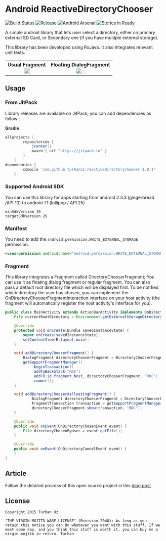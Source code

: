 # Android ReactiveDirectoryChooser
[![Build Status](https://travis-ci.org/TurhanOz/ReactiveDirectoryChooser.svg?branch=master)](https://travis-ci.org/TurhanOz/ReactiveDirectoryChooser)
[![Release](https://jitpack.io/v/TurhanOz/ReactiveDirectoryChooser.svg)](https://jitpack.io/#TurhanOz/ReactiveDirectoryChooser)
[![Android Arsenal](https://img.shields.io/badge/Android%20Arsenal-ReactiveDirectoryChooser-brightgreen.svg?style=flat)](http://android-arsenal.com/details/1/1699)
[![Stories in Ready](https://badge.waffle.io/TurhanOz/ReactiveDirectoryChooser.png?label=ready&title=Ready)](https://waffle.io/TurhanOz/ReactiveDirectoryChooser)

A simple android library that lets user select a directory, either on primary external SD Card, or Secondary one (if you have multiple external storage).

This library has been developed using RxJava. It also integrates relevant unit tests.

<table>
<tr>
<th>Usual Fragment<br><img src="media/RDC-FullFragment.png" width="38%"></th>
<th>Floating DialogFragment<br><img src="media/RDC-FloatingFragment.png" width="38%"></th>
</tr>
</table>

## Usage

### From JitPack

Library releases are available on JitPack; you can add dependencies as follow :

**Gradle**

```groovy
allprojects {
        repositories {
            jcenter()
            maven { url "https://jitpack.io" }
        }
    }
dependencies {
        compile 'com.github.turhanoz:reactivedirectorychooser:1.0.1'
    }
```

### Supported Android SDK

You can use this library for apps starting from android 2.3.3 (gingerbread /API 10) to android 7.1 (lollipop / API 25)

```
minSdkVersion 10
targetSdkVersion 25
```

### Manifest

You need to add the `android.permission.WRITE_EXTERNAL_STORAGE` permission.

```xml
<uses-permission android:name="android.permission.WRITE_EXTERNAL_STORAGE" />
```

### Fragment
This library integrates a Fragment called DirectoryChooserFragment;
You can use it as floating dialog fragment or regular fragment. You can also pass a default root directory file which will be displayed first.
To be notified which directory the user has chosen, you can implement the OnDirectoryChooserFragmentInteraction interface on your host activity (the fragment will automatically register the host activity's interface for you).

```java
public class MainActivity extends ActionBarActivity implements OnDirectoryChooserFragmentInteraction {
    File currentRootDirectory = Environment.getExternalStorageDirectory();

    @Override
    protected void onCreate(Bundle savedInstanceState) {
        super.onCreate(savedInstanceState);
        setContentView(R.layout.main);
    }

    void addDirectoryChooserFragment() {
        DialogFragment directoryChooserFragment = DirectoryChooserFragment.newInstance(currentRootDirectory);
        getSupportFragmentManager()
			.beginTransaction()
			.addToBackStack("RDC")
			.add(R.id.fragment_host, directoryChooserFragment, "RDC")
			.commit();
    }

    void addDirectoryChooserAsFloatingFragment() {
            DialogFragment directoryChooserFragment = DirectoryChooserFragment.newInstance(currentRootDirectory);
            FragmentTransaction transaction = getSupportFragmentManager().beginTransaction();
            directoryChooserFragment.show(transaction, "RDC");
    }

    @Override
    public void onEvent(OnDirectoryChosenEvent event) {
        File directoryChosenByUser = event.getFile();
    }

    @Override
    public void onEvent(OnDirectoryCancelEvent event) {
    }
}

```


## Article
Follow the detailed process of this open source project in this [blog post](http://turhanoz.com/reactive-directory-chooser-an-open-source-journey/)

## License

```text
Copyright 2015 Turhan Oz

"THE VIRGIN-MOJITO-WARE LICENSE" (Revision 2048): As long as you retain this notice you can do whatever you want with this stuff. If we meet some day, and you think this stuff is worth it, you can buy me a virgin mojito in return. Turhan
```
